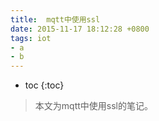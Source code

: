 ```yaml
---
title:  mqtt中使用ssl
date: 2015-11-17 18:12:28 +0800
tags: iot
- a
- b
---
```


* toc
{:toc}

> 本文为mqtt中使用ssl的笔记。
